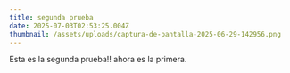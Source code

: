 ```yaml
---
title: segunda prueba
date: 2025-07-03T02:53:25.004Z
thumbnail: /assets/uploads/captura-de-pantalla-2025-06-29-142956.png
---
```

E﻿sta es la segunda prueba!! ahora es la primera.